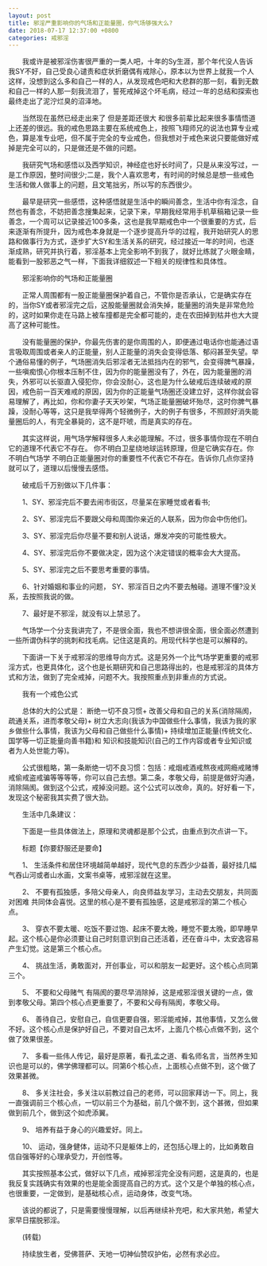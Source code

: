 ```yaml
---
layout: post
title: 邪淫严重影响你的气场和正能量圈，你气场够强大么?
date: 2018-07-17 12:37:00 +0800
categories: 戒邪淫
---
```


　　我或许是被邪淫伤害很严重的一类人吧，十年的Sy生涯，那个年代没人告诉我SY不好，自己受良心谴责和症状折磨偶有戒除心，原本以为世界上就我一个人这样，没想到这么多和自己一样的人，从发现戒色吧和大悲群的那一刻，看到无数和自己一样的人那一刻我流泪了，誓死戒掉这个坏毛病，经过一年的总结和探索也最终走出了泥泞烂臭的沼泽地。
　　当然现在虽然已经走出来了 但是差距还很大 和很多前辈比起来很多事情悟道上还差的很远。我的戒色思路主要在系统戒色上，按照飞翔师兄的说法也算专业戒色，算是准专业吧，但不属于完全的专业戒色，但我想对于戒色来说只要能做好戒掉是完全可以的，只是做还是不做的问题。
　　我研究气场和感悟以及西学知识，神经症也好长时间了，只是从来没写过，一是工作原因，整时间很少;二是，我个人喜欢思考，有时间的时候总是想一些戒色 生活和做人做事上的问题，且文笔拙劣，所以写的东西很少。
　　最早是研究一些感悟，这种感悟就是生活中的瞬间善念，生活中你有淫念，自然也有善念，不妨把善念搜集起来，记录下来，早期我经常用手机草稿箱记录一些善念，一个周可以记录接近100多条，这也是我早期戒色中一个很重要的方式，后来逐渐有所提升，因为戒色本身就是一个逐步提高升华的过程，我开始研究人的思路和做事行为方式，逐步扩大SY和生活关系的研究，经过接近一年的时间，也逐渐成熟，研究并执行着，邪淫基本上完全影响不到我了，就好比练就了火眼金睛，能看到一股邪恶之气一样，下面我详细叙述一下相关的规律性和具体性。
　　邪淫影响你的气场和正能量圈
　　正常人周围都有一股正能量圈保护着自己，不管你是否承认，它是确实存在的，当你SY或者邪淫完之后，这股能量圈就会消失掉，能量圈的消失是非常危险的，这时如果你走在马路上被车撞都是完全都可能的，走在农田掉到枯井也大大提高了这种可能性。
　　没有能量圈的保护，你最先伤害的是你周围的人，即便通过电话你也能通过语言吸取周围或者亲人的正能量，别人正能量的消失会变得低落、郁闷甚至失望。举个通俗易懂的例子，气场圈消失后邪淫者无法抵挡内在的邪气，会变得脾气暴躁，一些嗔痴恨心你根本压制不住，因为你的能量圈没有了，外在，因为能量圈的消失，外邪可以长驱直入侵犯你，你会没耐心，这也是为什么破戒后连续破戒的原因，戒色前一百天难戒的原因，因为你的正能量气场圈还没建立好，这样你就会容易理解了，再比如，你和你妻子天天吵架，气场正能量圈破坏殆尽，这时你脾气暴躁，没耐心等等，这只是我举得两个轻微例子，大的例子有很多，不照顾好消失能量圈后的人，有完全暴毙的，这不是吓唬，而是真实的存在。
　　其实这样说，用气场学解释很多人未必能理解。不过，很多事情你现在不明白它的道理不代表它不存在。 你不明白卫星绕地球运转原理，但是它确实存在。你不明白气场学 不明白正能量圈对你的重要性不代表它不存在。告诉你几点你坚持就可以了，道理以后慢慢去感悟。
　　破戒后千万别做以下几件事：
　　1、SY、邪淫完后不要去闹市街区，尽量呆在家睡觉或者看书;
　　2、SY、邪淫完后不要跟父母和周围你亲近的人联系，因为你会中伤他们。
　　3、SY、邪淫完后你尽量不要和别人说话，爆发冲突的可能性极大。
　　4、SY、邪淫完后你不要做决定，因为这个决定错误的概率会大大提高。
　　5、SY、邪淫完之后不要思考重要的事情。
　　6、针对婚姻和事业的问题， SY、邪淫百日之内不要去触碰。道理不懂?没关系，去按照我说的做。
　　7、最好是不邪淫，就没有以上禁忌了。
　　气场学一个分支我讲完了，不是很全面，我也不想讲很全面，很全面必然遭到一些所谓伪科学的挑刺和找毛病。记住这是真的。用现代科学也是可以解释的。
　　下面讲一下关于戒邪淫的思维导向方式。这是另外一个比气场学更重要的戒邪淫方式，也更具体化，这个也是长期研究和自己思路得出的，也是戒邪淫的具体方式和方法，做到了完全戒掉，问题不大。我按照重点到非重点的方式说。
　　我有一个戒色公式
　　总体的大的公式是： 断绝一切不良习惯+ 改善父母和自己的关系(消除隔阂，疏通关系，进而孝敬父母)+ 树立大志向(我该为中国做些什么事情，我该为我的家乡做些什么事情，我该为父母和自己做些什么事情)+ 持续增加正能量(传统文化、国学等一切正能量向善书籍)和 知识和技能知识(自己的工作内容或者专业知识或者为人处世能力等)。
　　公式很粗略，第一条断绝一切不良习惯：包括：戒烟戒酒戒熬夜戒网瘾戒赌博戒偷戒盗戒骗等等等等，你可以自己去想。第二条，孝敬父母，前提是做好沟通，消除隔阂。做到这个公式，戒掉没问题。这个公式可以改命，真的。好好看一下，发现这个秘密我其实费了很大劲。
　　生活中几条建议：
　　下面是一些具体做法上，原理和灵魂都是那个公式，由重点到次点讲一下。
　　标题【你要舒服还是要命】
　　1、 生活条件和居住环境越简单越好，现代气息的东西少少益善，最好挂几幅气吞山河或者山水画，文案书桌等，戒邪淫就在这里。
　　2、 不要有孤独感，多陪父母亲人，向良师益友学习，主动去交朋友，共同面对困难 共同体会喜悦。这里的核心是不要有孤独感，这是戒邪淫的第二个核心点。
　　3、 穿衣不要太暖、吃饭不要过饱、起床不要太晚，睡觉不要太晚，即早睡早起。这个核心是你必须要让自己时刻意识到自己还活着，还在奋斗中，太安逸容易产生幻觉。这是第三个核心点。
　　4、 挑战生活，勇敢面对，开创事业，可以和朋友一起更好。这个核心点同第三个。
　　5、 不要和父母赌气 有隔阂的要尽早消除掉，这是戒邪淫很关键的一点，做到孝敬父母。第四个核心点更重要了，不要和父母有隔阂，孝敬父母。
　　6、 善待自己，安慰自己，自信更要自强，邪淫能戒掉，其他事情，又怎么做不好。这个核心点是保护好自己，不要对自己太坏，上面几个核心点做不到，这个做了效果很差。
　　7、 多看一些伟人传记，最好是原著，看孔孟之道、看名师名言，当然养生知识也是可以的，佛学佛理都可以。同第6个核心点，上面核心点做不到，这个做了效果甚微。
　　8、 多关注社会，多关注以前教过自己的老师，可以回家拜访一下。同上，我一直强调前三个核心点，一切以前三个为基础，前几个做不到，这个甚微，但如果做到前几个，做到这个如虎添翼。
　　9、 培养有益于身心的兴趣爱好。同上。
　　10、 运动，强身健体，运动不只是躯体上的，还包括心理上的，比如勇敢自信自强等好的心理承受力，开创性等。
　　其实按照基本公式，做好以下几点，戒掉邪淫完全没有问题，这是真的，也是我反复实践确实有效果的也是能全面提高自己的方式。这个又是个单独的核心点，也很重要，一定做到，是基础核心点，运动身体，改变气场。
　　该说的都说了，只是需要慢慢理解，以后再继续补充吧，和大家共勉，希望大家早日摆脱邪淫。
　　(转载)
　　持续放生者，受佛菩萨、天地一切神仙赞叹护佑，必然有求必应。